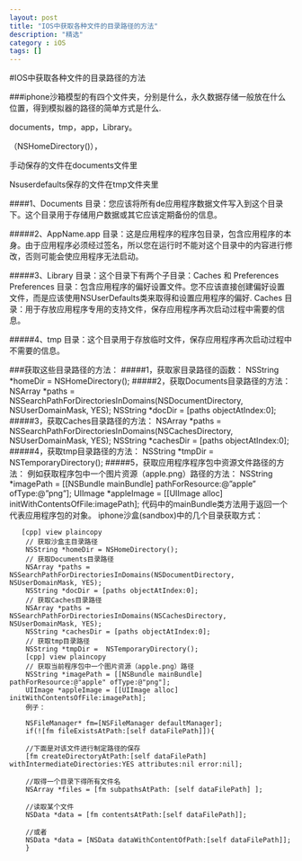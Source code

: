 ```yaml
---
layout: post
title: "IOS中获取各种文件的目录路径的方法"
description: "精选"
category : iOS
tags: []
---
```


#IOS中获取各种文件的目录路径的方法

###iphone沙箱模型的有四个文件夹，分别是什么，永久数据存储一般放在什么位置，得到模拟器的路径的简单方式是什么.

documents，tmp，app，Library。

（NSHomeDirectory()），

手动保存的文件在documents文件里

Nsuserdefaults保存的文件在tmp文件夹里


####1、Documents 目录：您应该将所有de应用程序数据文件写入到这个目录下。这个目录用于存储用户数据或其它应该定期备份的信息。

#####2、AppName.app 目录：这是应用程序的程序包目录，包含应用程序的本身。由于应用程序必须经过签名，所以您在运行时不能对这个目录中的内容进行修改，否则可能会使应用程序无法启动。

#####3、Library 目录：这个目录下有两个子目录：Caches 和 Preferences
Preferences 目录：包含应用程序的偏好设置文件。您不应该直接创建偏好设置文件，而是应该使用NSUserDefaults类来取得和设置应用程序的偏好.
Caches 目录：用于存放应用程序专用的支持文件，保存应用程序再次启动过程中需要的信息。

#####4、tmp 目录：这个目录用于存放临时文件，保存应用程序再次启动过程中不需要的信息。


###获取这些目录路径的方法：
#####1，获取家目录路径的函数：
NSString *homeDir = NSHomeDirectory();
#####2，获取Documents目录路径的方法：
NSArray *paths = NSSearchPathForDirectoriesInDomains(NSDocumentDirectory, NSUserDomainMask, YES);
NSString *docDir = [paths objectAtIndex:0];
#####3，获取Caches目录路径的方法：
NSArray *paths = NSSearchPathForDirectoriesInDomains(NSCachesDirectory, NSUserDomainMask, YES);
NSString *cachesDir = [paths objectAtIndex:0];
#####4，获取tmp目录路径的方法：
NSString *tmpDir = NSTemporaryDirectory();
#####5，获取应用程序程序包中资源文件路径的方法：
例如获取程序包中一个图片资源（apple.png）路径的方法：
NSString *imagePath = [[NSBundle mainBundle] pathForResource:@”apple” ofType:@”png”];
UIImage *appleImage = [[UIImage alloc] initWithContentsOfFile:imagePath];
代码中的mainBundle类方法用于返回一个代表应用程序包的对象。
iphone沙盒(sandbox)中的几个目录获取方式：


	   [cpp] view plaincopy
		// 获取沙盒主目录路径  
		NSString *homeDir = NSHomeDirectory();  
		// 获取Documents目录路径  
		NSArray *paths = NSSearchPathForDirectoriesInDomains(NSDocumentDirectory, NSUserDomainMask, YES);  
		NSString *docDir = [paths objectAtIndex:0];  
		// 获取Caches目录路径  
		NSArray *paths = NSSearchPathForDirectoriesInDomains(NSCachesDirectory, NSUserDomainMask, YES);  
		NSString *cachesDir = [paths objectAtIndex:0];  
		// 获取tmp目录路径  
		NSString *tmpDir =  NSTemporaryDirectory();  
		[cpp] view plaincopy
		// 获取当前程序包中一个图片资源（apple.png）路径  
		NSString *imagePath = [[NSBundle mainBundle] pathForResource:@"apple" ofType:@"png"];  
		UIImage *appleImage = [[UIImage alloc] initWithContentsOfFile:imagePath];  
		例子：
		
		NSFileManager* fm=[NSFileManager defaultManager];
		if(![fm fileExistsAtPath:[self dataFilePath]]){
		
		//下面是对该文件进行制定路径的保存
		[fm createDirectoryAtPath:[self dataFilePath] withIntermediateDirectories:YES attributes:nil error:nil];
		
		//取得一个目录下得所有文件名
		NSArray *files = [fm subpathsAtPath: [self dataFilePath] ];
		
		//读取某个文件
		NSData *data = [fm contentsAtPath:[self dataFilePath]];
		
		//或者
		NSData *data = [NSData dataWithContentOfPath:[self dataFilePath]];
		}
